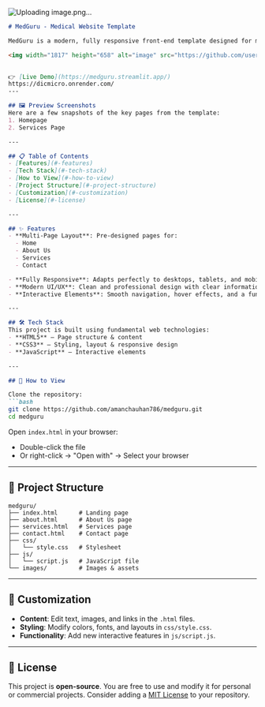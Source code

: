 ![Uploading image.png…]()

````markdown
# MedGuru - Medical Website Template  

MedGuru is a modern, fully responsive front-end template designed for medical clinics, hospitals, and healthcare providers. It provides a clean and professional design to showcase services, share information, and allow users to get in touch easily.  

<img width="1817" height="658" alt="image" src="https://github.com/user-attachments/assets/f43a34bf-ece3-4d3c-9b6b-fea57be1c430" />

 
👉 [Live Demo](https://medguru.streamlit.app/)  
https://dicmicro.onrender.com/
---

## 🖼️ Preview Screenshots  
Here are a few snapshots of the key pages from the template:  
1. Homepage  
2. Services Page  

---

## 📋 Table of Contents  
- [Features](#-features)  
- [Tech Stack](#-tech-stack)  
- [How to View](#-how-to-view)  
- [Project Structure](#-project-structure)  
- [Customization](#-customization)  
- [License](#-license)  

---

## ✨ Features  
- **Multi-Page Layout**: Pre-designed pages for:  
  - Home  
  - About Us  
  - Services  
  - Contact  

- **Fully Responsive**: Adapts perfectly to desktops, tablets, and mobile phones.  
- **Modern UI/UX**: Clean and professional design with clear information architecture.  
- **Interactive Elements**: Smooth navigation, hover effects, and a functional contact form layout.  

---

## 🛠️ Tech Stack  
This project is built using fundamental web technologies:  
- **HTML5** – Page structure & content  
- **CSS3** – Styling, layout & responsive design  
- **JavaScript** – Interactive elements  

---

## 🚀 How to View  

Clone the repository:  
```bash
git clone https://github.com/amanchauhan786/medguru.git
cd medguru
````

Open `index.html` in your browser:

* Double-click the file
* Or right-click → "Open with" → Select your browser

---

## 📁 Project Structure

```
medguru/
├── index.html      # Landing page  
├── about.html      # About Us page  
├── services.html   # Services page  
├── contact.html    # Contact page  
├── css/  
│   └── style.css   # Stylesheet  
├── js/  
│   └── script.js   # JavaScript file  
└── images/         # Images & assets  
```

---

## 🎨 Customization

* **Content**: Edit text, images, and links in the `.html` files.
* **Styling**: Modify colors, fonts, and layouts in `css/style.css`.
* **Functionality**: Add new interactive features in `js/script.js`.

---

## 📄 License

This project is **open-source**. You are free to use and modify it for personal or commercial projects.
Consider adding a [MIT License](https://opensource.org/licenses/MIT) to your repository.

```
